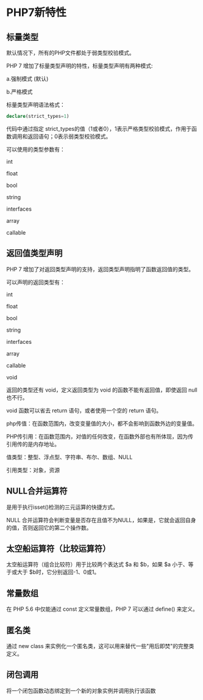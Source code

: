 # PHP7新特性

## 标量类型

默认情况下，所有的PHP文件都处于弱类型校验模式。

PHP 7 增加了标量类型声明的特性，标量类型声明有两种模式:

a.强制模式 (默认)

b.严格模式

标量类型声明语法格式：

```php
declare(strict_types=1)
```

代码中通过指定 strict_types的值（1或者0），1表示严格类型校验模式，作用于函数调用和返回语句；0表示弱类型校验模式。

可以使用的类型参数有：

int

float

bool

string

interfaces

array

callable

## 返回值类型声明

PHP 7 增加了对返回类型声明的支持，返回类型声明指明了函数返回值的类型。

可以声明的返回类型有：

int

float

bool

string

interfaces

array

callable

void

返回的类型还有 void，定义返回类型为 void 的函数不能有返回值，即使返回 null 也不行。

void 函数可以省去 return 语句，或者使用一个空的 return 语句。

php传值：在函数范围内，改变变量值的大小，都不会影响到函数外边的变量值。

PHP传引用：在函数范围内，对值的任何改变，在函数外部也有所体现，因为传引用传的是内存地址。

值类型：整型、浮点型、字符串、布尔、数组、NULL

引用类型：对象，资源

## NULL合并运算符

是用于执行isset()检测的三元运算的快捷方式。

NULL 合并运算符会判断变量是否存在且值不为NULL，如果是，它就会返回自身的值，否则返回它的第二个操作数。

## 太空船运算符（比较运算符）

太空船运算符（组合比较符）用于比较两个表达式 $a 和 $b，如果 $a 小于、等于或大于 $b时，它分别返回-1、0或1。



## 常量数组

在 PHP 5.6 中仅能通过 const 定义常量数组，PHP 7 可以通过 define() 来定义。

## 匿名类
通过 new class 来实例化一个匿名类，这可以用来替代一些"用后即焚"的完整类定义。


## 闭包调用

将一个闭包函数动态绑定到一个新的对象实例并调用执行该函数


